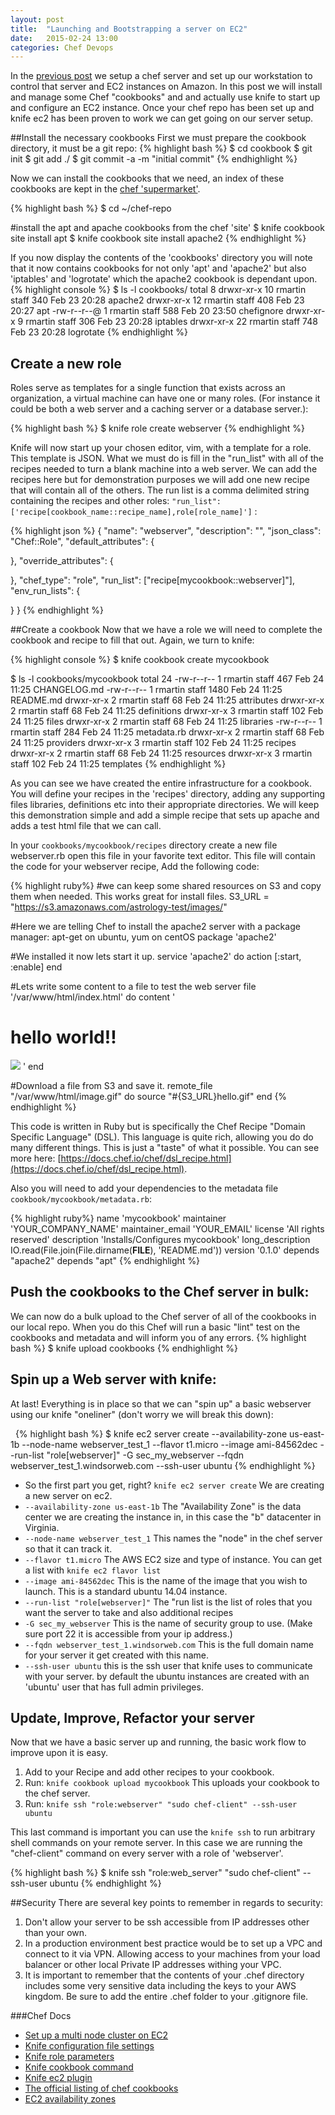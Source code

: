 ```yaml
---
layout: post
title:  "Launching and Bootstrapping a server on EC2"
date:   2015-02-24 13:00
categories: Chef Devops
---
```


In the [previous post]({{page.previous.url}}) we setup a chef server and set up our workstation to control that server and EC2 instances on
Amazon.  In this post we will install and manage some Chef "cookbooks" and and actually use knife to start up and
configure an EC2 instance.  Once your chef repo has been set up and knife ec2 has been proven to work we can get going
on our server setup.

##Install the necessary cookbooks
First we must prepare the cookbook directory, it must be a git repo:
   {% highlight bash %}
   $ cd cookbook
   $ git init
   $ git add ./
   $ git commit -a -m "initial commit"
   {% endhighlight %}

   Now we can install the cookbooks that we need, an index of these cookbooks are kept in the
   [chef 'supermarket'](https://supermarket.chef.io/).

   {% highlight bash %}
   $ cd ~/chef-repo

   #install the apt and apache cookbooks from the chef 'site'
   $ knife cookbook site install apt
   $ knife cookbook site install apache2
   {% endhighlight %}

If you now display the contents of the 'cookbooks' directory you will note that it now contains cookbooks for not only
'apt' and 'apache2' but also 'iptables' and 'logrotate' which the apache2 cookbook is dependant upon.
 {% highlight console %}
 $ ls -l cookbooks/
 total 8
 drwxr-xr-x  10 rmartin  staff  340 Feb 23 20:28 apache2
 drwxr-xr-x  12 rmartin  staff  408 Feb 23 20:27 apt
 -rw-r--r--@  1 rmartin  staff  588 Feb 20 23:50 chefignore
 drwxr-xr-x   9 rmartin  staff  306 Feb 23 20:28 iptables
 drwxr-xr-x  22 rmartin  staff  748 Feb 23 20:28 logrotate
  {% endhighlight %}

## Create a new role
Roles serve as templates for a single function that exists across an organization, a virtual machine can have one or
many roles.  (For instance it could be both a web server and a caching server or a database server.):

 {% highlight bash %}
   $ knife role create webserver
 {% endhighlight %}

Knife will now start up your chosen editor, vim, with a template for a role. This template is JSON.  What we must do is
fill in the "run_list" with all of the recipes needed to turn a blank machine into a web server.  We can add
the recipes here but for demonstration purposes we will add one new recipe that will contain all of the others.
The run list is a comma delimited string containing the recipes and other roles:
`"run_list": ['recipe[cookbook_name::recipe_name],role[role_name]']` :

 {% highlight json %}
{
  "name": "webserver",
  "description": "",
  "json_class": "Chef::Role",
  "default_attributes": {

  },
  "override_attributes": {

  },
  "chef_type": "role",
  "run_list": ["recipe[mycookbook::webserver]"],
  "env_run_lists": {

  }
}
{% endhighlight %}

##Create a cookbook
Now that we have a role we will need to complete the cookbook and recipe to fill that out. Again, we turn to knife:

{% highlight console %}
  $ knife cookbook create mycookbook

  $ ls -l cookbooks/mycookbook
  total 24
  -rw-r--r--  1 rmartin  staff   467 Feb 24 11:25 CHANGELOG.md
  -rw-r--r--  1 rmartin  staff  1480 Feb 24 11:25 README.md
  drwxr-xr-x  2 rmartin  staff    68 Feb 24 11:25 attributes
  drwxr-xr-x  2 rmartin  staff    68 Feb 24 11:25 definitions
  drwxr-xr-x  3 rmartin  staff   102 Feb 24 11:25 files
  drwxr-xr-x  2 rmartin  staff    68 Feb 24 11:25 libraries
  -rw-r--r--  1 rmartin  staff   284 Feb 24 11:25 metadata.rb
  drwxr-xr-x  2 rmartin  staff    68 Feb 24 11:25 providers
  drwxr-xr-x  3 rmartin  staff   102 Feb 24 11:25 recipes
  drwxr-xr-x  2 rmartin  staff    68 Feb 24 11:25 resources
  drwxr-xr-x  3 rmartin  staff   102 Feb 24 11:25 templates
{% endhighlight %}

As you can see we have created the entire infrastructure for a cookbook.  You will define your recipes in the 'recipes'
directory, adding any supporting files libraries, definitions etc into their appropriate directories.  We will keep this
demonstration simple and add a simple recipe that sets up apache and adds a test html file that we can call.

In your `cookbooks/mycookbook/recipes` directory create a new file webserver.rb open this file in your favorite
text editor.  This file will contain the code for your webserver recipe, Add the following code:

{% highlight ruby%}
#we can keep some shared resources on S3 and copy them when needed.  This works great for install files.
S3_URL = "https://s3.amazonaws.com/astrology-test/images/"

#Here we are telling Chef to install the apache2 server with a package manager: apt-get on ubuntu, yum on centOS
package 'apache2'

#We installed it now lets start it up.
service 'apache2' do
  action [:start, :enable]
end

#Lets write some content to a file to test the web server
file '/var/www/html/index.html' do
  content '<html>
  <body>
    <h1>hello world!!</h1>
<img src="image.gif"/>
  </body>
</html>'
end

#Download a file from S3 and save it.
  remote_file "/var/www/html/image.gif" do
    source "#{S3_URL}hello.gif"
  end
{% endhighlight %}

This code is written in Ruby but is specifically the Chef Recipe "Domain Specific Language" (DSL).  This language is
quite rich, allowing you do do many different things.  This is just a "taste" of what it possible.  You can see more
here: [https://docs.chef.io/chef/dsl_recipe.html](https://docs.chef.io/chef/dsl_recipe.html).


Also you will need to add your dependencies to the metadata file `cookbook/mycookbook/metadata.rb`:

{% highlight ruby%}
name             'mycookbook'
maintainer       'YOUR_COMPANY_NAME'
maintainer_email 'YOUR_EMAIL'
license          'All rights reserved'
description      'Installs/Configures mycookbook'
long_description IO.read(File.join(File.dirname(__FILE__), 'README.md'))
version          '0.1.0'
depends "apache2"
depends "apt"
{% endhighlight %}


## Push the cookbooks to the Chef server in bulk:
We can now do a bulk upload to the Chef server of all of the cookbooks in our local repo.  When you do this Chef will
run a basic "lint" test on the cookbooks and metadata and will inform you of any errors.
{% highlight bash %}
  $ knife upload cookbooks
{% endhighlight %}

## Spin up a Web server with knife:
At last! Everything is in place so that we can "spin up" a basic webserver using our knife "oneliner"
(don't worry we will break this down):

&nbsp;
{% highlight bash %}
  $ knife ec2 server create   --availability-zone us-east-1b   --node-name webserver_test_1   --flavor t1.micro   --image ami-84562dec   --run-list "role[webserver]" -G sec_my_webserver --fqdn webserver_test_1.windsorweb.com --ssh-user ubuntu
{% endhighlight %}
&nbsp;

* So the first part you get, right? `knife ec2 server create` We are creating a new server on ec2.
* `--availability-zone us-east-1b` The "Availability Zone" is the data center we are creating the instance in, in this
case the "b" datacenter in Virginia.
* `--node-name webserver_test_1` This names the "node" in the chef server so that it can track it.
* `--flavor t1.micro` The AWS EC2 size and type of instance.  You can get a list with `knife ec2 flavor list`
* `--image ami-84562dec` This is the name of the image that you wish to launch.  This is a standard ubuntu 14.04 instance.
* `--run-list "role[webserver]"` The "run list is the list of roles that you want the server to take and also additional
recipes
* `-G sec_my_webserver` This is the name of security group to use. (Make sure port 22 it is accessible from your ip address.)
* `--fqdn webserver_test_1.windsorweb.com` This is the full domain name for your server it get created with this name.
* `--ssh-user ubuntu` this is the ssh user that knife uses to communicate with your server.  by default the ubuntu
instances are created with an 'ubuntu' user that has full admin privileges.

## Update, Improve, Refactor your server
Now that we have a basic server up and running, the basic work flow to improve upon it is easy.

1. Add to your Recipe and add other recipes to your cookbook.
2. Run: `knife cookbook upload mycookbook` This uploads your cookbook to the chef server.
3. Run: `knife ssh "role:webserver" "sudo chef-client" --ssh-user ubuntu`

This last command is important you can use the `knife ssh` to run arbitrary shell commands on your remote server.  In
this case we are running the "chef-client" command on every server with a role of 'webserver'.

{% highlight bash %}
  $ knife ssh "role:web_server" "sudo chef-client" --ssh-user ubuntu
{% endhighlight %}


##Security
There are several key points to remember in regards to security:

1. Don't allow your server to be ssh accessible from IP addresses other than your own.
2. In a production environment best practice would be to set up a VPC and connect to it via VPN.  Allowing access to
your machines from your load balancer or other local Private IP addresses withing your VPC.
3. It is important to remember that the contents of your .chef directory includes some very sensitive data including
the keys to your AWS kingdom.  Be sure to add the entire .chef folder to your .gitignore file.

###Chef Docs

* [Set up a multi node cluster on EC2](https://learn.chef.io/legacy/starter-use-cases/multi-node-ec2/)
* [Knife configuration file settings](https://docs.chef.io/config_rb_knife.html)
* [Knife role parameters](https://docs.chef.io/knife_role.html)
* [Knife cookbook command](https://docs.chef.io/knife_cookbook.html)
* [Knife ec2 plugin](https://docs.chef.io/plugin_knife_ec2.html)
* [The official listing of chef cookbooks](https://supermarket.chef.io/)
* [EC2 availability zones](http://docs.aws.amazon.com/AWSEC2/latest/UserGuide/using-regions-availability-zones.html)